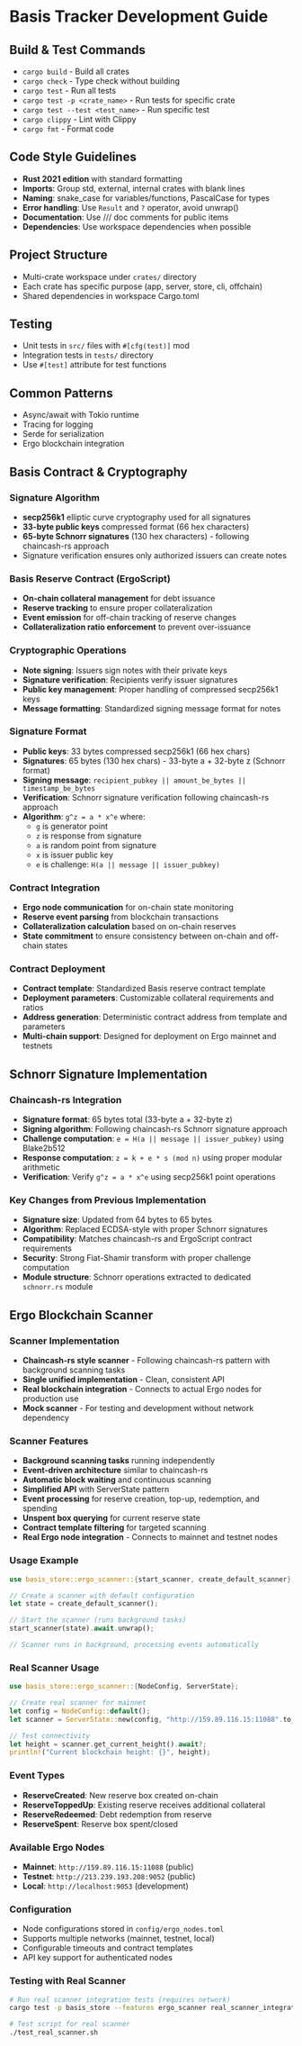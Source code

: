 # Basis Tracker Development Guide

## Build & Test Commands
- `cargo build` - Build all crates
- `cargo check` - Type check without building
- `cargo test` - Run all tests
- `cargo test -p <crate_name>` - Run tests for specific crate
- `cargo test --test <test_name>` - Run specific test
- `cargo clippy` - Lint with Clippy
- `cargo fmt` - Format code

## Code Style Guidelines
- **Rust 2021 edition** with standard formatting
- **Imports**: Group std, external, internal crates with blank lines
- **Naming**: snake_case for variables/functions, PascalCase for types
- **Error handling**: Use `Result` and `?` operator, avoid unwrap()
- **Documentation**: Use /// doc comments for public items
- **Dependencies**: Use workspace dependencies when possible

## Project Structure
- Multi-crate workspace under `crates/` directory
- Each crate has specific purpose (app, server, store, cli, offchain)
- Shared dependencies in workspace Cargo.toml

## Testing
- Unit tests in `src/` files with `#[cfg(test)]` mod
- Integration tests in `tests/` directory
- Use `#[test]` attribute for test functions

## Common Patterns
- Async/await with Tokio runtime
- Tracing for logging
- Serde for serialization
- Ergo blockchain integration

## Basis Contract & Cryptography

### Signature Algorithm
- **secp256k1** elliptic curve cryptography used for all signatures
- **33-byte public keys** compressed format (66 hex characters)
- **65-byte Schnorr signatures** (130 hex characters) - following chaincash-rs approach
- Signature verification ensures only authorized issuers can create notes

### Basis Reserve Contract (ErgoScript)
- **On-chain collateral management** for debt issuance
- **Reserve tracking** to ensure proper collateralization
- **Event emission** for off-chain tracking of reserve changes
- **Collateralization ratio enforcement** to prevent over-issuance

### Cryptographic Operations
- **Note signing**: Issuers sign notes with their private keys
- **Signature verification**: Recipients verify issuer signatures
- **Public key management**: Proper handling of compressed secp256k1 keys
- **Message formatting**: Standardized signing message format for notes

### Signature Format
- **Public keys**: 33 bytes compressed secp256k1 (66 hex chars)
- **Signatures**: 65 bytes (130 hex chars) - 33-byte a + 32-byte z (Schnorr format)
- **Signing message**: `recipient_pubkey || amount_be_bytes || timestamp_be_bytes`
- **Verification**: Schnorr signature verification following chaincash-rs approach
- **Algorithm**: `g^z = a * x^e` where:
  - `g` is generator point
  - `z` is response from signature
  - `a` is random point from signature
  - `x` is issuer public key
  - `e` is challenge: `H(a || message || issuer_pubkey)`

### Contract Integration
- **Ergo node communication** for on-chain state monitoring
- **Reserve event parsing** from blockchain transactions
- **Collateralization calculation** based on on-chain reserves
- **State commitment** to ensure consistency between on-chain and off-chain states

### Contract Deployment
- **Contract template**: Standardized Basis reserve contract template
- **Deployment parameters**: Customizable collateral requirements and ratios
- **Address generation**: Deterministic contract address from template and parameters
- **Multi-chain support**: Designed for deployment on Ergo mainnet and testnets

## Schnorr Signature Implementation

### Chaincash-rs Integration
- **Signature format**: 65 bytes total (33-byte a + 32-byte z)
- **Signing algorithm**: Following chaincash-rs Schnorr signature approach
- **Challenge computation**: `e = H(a || message || issuer_pubkey)` using Blake2b512
- **Response computation**: `z = k + e * s (mod n)` using proper modular arithmetic
- **Verification**: Verify `g^z = a * x^e` using secp256k1 point operations

### Key Changes from Previous Implementation
- **Signature size**: Updated from 64 bytes to 65 bytes
- **Algorithm**: Replaced ECDSA-style with proper Schnorr signatures
- **Compatibility**: Matches chaincash-rs and ErgoScript contract requirements
- **Security**: Strong Fiat-Shamir transform with proper challenge computation
- **Module structure**: Schnorr operations extracted to dedicated `schnorr.rs` module

## Ergo Blockchain Scanner

### Scanner Implementation
- **Chaincash-rs style scanner** - Following chaincash-rs pattern with background scanning tasks
- **Single unified implementation** - Clean, consistent API
- **Real blockchain integration** - Connects to actual Ergo nodes for production use
- **Mock scanner** - For testing and development without network dependency

### Scanner Features
- **Background scanning tasks** running independently
- **Event-driven architecture** similar to chaincash-rs
- **Automatic block waiting** and continuous scanning
- **Simplified API** with ServerState pattern
- **Event processing** for reserve creation, top-up, redemption, and spending
- **Unspent box querying** for current reserve state
- **Contract template filtering** for targeted scanning
- **Real Ergo node integration** - Connects to mainnet and testnet nodes

### Usage Example
```rust
use basis_store::ergo_scanner::{start_scanner, create_default_scanner};

// Create a scanner with default configuration
let state = create_default_scanner();

// Start the scanner (runs background tasks)
start_scanner(state).await.unwrap();

// Scanner runs in background, processing events automatically
```

### Real Scanner Usage
```rust
use basis_store::ergo_scanner::{NodeConfig, ServerState};

// Create real scanner for mainnet
let config = NodeConfig::default();
let scanner = ServerState::new(config, "http://159.89.116.15:11088".to_string());

// Test connectivity
let height = scanner.get_current_height().await?;
println!("Current blockchain height: {}", height);
```

### Event Types
- **ReserveCreated**: New reserve box created on-chain
- **ReserveToppedUp**: Existing reserve receives additional collateral
- **ReserveRedeemed**: Debt redemption from reserve
- **ReserveSpent**: Reserve box spent/closed

### Available Ergo Nodes
- **Mainnet**: `http://159.89.116.15:11088` (public)
- **Testnet**: `http://213.239.193.208:9052` (public)
- **Local**: `http://localhost:9053` (development)

### Configuration
- Node configurations stored in `config/ergo_nodes.toml`
- Supports multiple networks (mainnet, testnet, local)
- Configurable timeouts and contract templates
- API key support for authenticated nodes

### Testing with Real Scanner
```bash
# Run real scanner integration tests (requires network)
cargo test -p basis_store --features ergo_scanner real_scanner_integration_tests -- --ignored

# Test script for real scanner
./test_real_scanner.sh
```